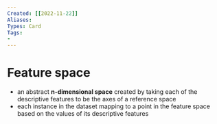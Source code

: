 ```yaml
---
Created: [[2022-11-22]]
Aliases: 
Types: Card
Tags: 
- 
---
```

# Feature space
- an abstract **n-dimensional space** created by taking each of the descriptive features to be the axes of a reference space
- each instance in the dataset mapping to a point in the feature space based on the values of its descriptive features
